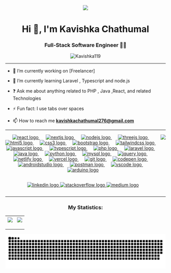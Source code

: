 <p align="center" ><img  src = "https://github.com/7oSkaaa/7oSkaaa/blob/main/Images/about_me.gif?raw=true" width = 100px></p>
<h1 align="center">Hi 👋, I'm Kavishka Chathumal</h1>
<h3 align="center">Full-Stack Software Engineer 👨‍💻</h3>
<p align="center"> <img src="https://komarev.com/ghpvc/?username=Kavishka119&label=Profile%20views&color=0e75b6&style=flat" alt="Kavishka119" /> </p>

---
 

- 🔭 I’m currently working on [Freelancer] 
  

- 🌱 I’m currently learning Laravel , Typescript and node.js  
  

- ❓ Ask me about anything related to PHP , Java ,React, and related Technologies  
  

- ⚡ Fun fact: I use tabs over spaces

- 📫 How to reach me **kavishkachathumal276@gmail.com**
  
---

<table align="center">
<tr border="none">
<img align="right" height="168" src="https://avatars.githubusercontent.com/u/137688716?v=4"  />

<div align="center">
  <a href="https://reactjs.org/" target="_blank">
    <img src="https://skillicons.dev/icons?i=react" height="35" alt="react logo" />
  </a>
  <img width="15" />
  <a href="https://nextjs.org/" target="_blank">
    <img src="https://skillicons.dev/icons?i=nextjs" height="35" alt="nextjs logo" />
  </a>
  <img width="15" />
  <a href="https://nodejs.org/" target="_blank">
    <img src="https://skillicons.dev/icons?i=nodejs" height="35" alt="nodejs logo" />
  </a>
  <img width="15" />
  <a href="https://threejs.org/" target="_blank">
    <img src="https://skillicons.dev/icons?i=threejs" height="35" alt="threejs logo" />
  </a>
  <img width="15" />
  <a href="https://developer.mozilla.org/en-US/docs/Web/HTML" target="_blank">
    <img src="https://skillicons.dev/icons?i=html" height="35" alt="html5 logo" />
  </a>
  <img width="15" />
  <a href="https://developer.mozilla.org/en-US/docs/Web/CSS" target="_blank">
    <img src="https://skillicons.dev/icons?i=css" height="35" alt="css3 logo" />
  </a>
  <img width="15" />
  <a href="https://getbootstrap.com/" target="_blank">
    <img src="https://skillicons.dev/icons?i=bootstrap" height="35" alt="bootstrap logo" />
  </a>
  <img width="15" />
  <a href="https://tailwindcss.com/" target="_blank">
    <img src="https://skillicons.dev/icons?i=tailwind" height="35" alt="tailwindcss logo" />
  </a>
  <img width="15" />
  <a href="https://developer.mozilla.org/en-US/docs/Web/JavaScript" target="_blank">
    <img src="https://skillicons.dev/icons?i=js" height="35" alt="javascript logo" />
  </a>
  <img width="15" />
  <a href="https://www.typescriptlang.org/" target="_blank">
    <img src="https://cdn.jsdelivr.net/gh/devicons/devicon/icons/typescript/typescript-original.svg" height="35" alt="typescript logo" />
  </a>
  <img width="15" />
  <a href="https://www.php.net/" target="_blank">
    <img src="https://skillicons.dev/icons?i=php" height="35" alt="php logo" />
  </a>
  <img width="15" />
  <a href="https://laravel.com/" target="_blank">
    <img src="https://skillicons.dev/icons?i=laravel" height="35" alt="laravel logo" />
  </a>
  <img width="15" />
  <a href="https://www.java.com/" target="_blank">
    <img src="https://skillicons.dev/icons?i=java" height="35" alt="java logo" />
  </a>
  <img width="15" />
  <a href="https://www.python.org/" target="_blank">
    <img src="https://skillicons.dev/icons?i=py" height="35" alt="python logo" />
  </a>
  <img width="15" />
  <a href="https://www.mysql.com/" target="_blank">
    <img src="https://skillicons.dev/icons?i=mysql" height="35" alt="mysql logo" />
  </a>
  <img width="15" />
  <a href="https://jquery.com/" target="_blank">
    <img src="https://skillicons.dev/icons?i=jquery" height="35" alt="jquery logo" />
  </a>
  <img width="15" />
  <a href="https://www.netlify.com/" target="_blank">
    <img src="https://skillicons.dev/icons?i=netlify" height="35" alt="netlify logo" />
  </a>
  <img width="15" />
  <a href="https://vercel.com/" target="_blank">
    <img src="https://skillicons.dev/icons?i=vercel" height="35" alt="vercel logo" />
  </a>
  <img width="15" />
  <a href="https://git-scm.com/" target="_blank">
    <img src="https://skillicons.dev/icons?i=git" height="35" alt="git logo" />
  </a>
  <img width="15" />
  <a href="https://codepen.io/" target="_blank">
    <img src="https://skillicons.dev/icons?i=codepen" height="35" alt="codepen logo" />
  </a>
  <img width="15" />
  <a href="https://developer.android.com/studio" target="_blank">
    <img src="https://skillicons.dev/icons?i=androidstudio" height="35" alt="androidstudio logo" />
  </a>
  <img width="15" />
  <a href="https://www.postman.com/" target="_blank">
    <img src="https://skillicons.dev/icons?i=postman" height="35" alt="postman logo" />
  </a>
  <img width="15" />
  <a href="https://code.visualstudio.com/" target="_blank">
    <img src="https://skillicons.dev/icons?i=vscode" height="35" alt="vscode logo" />
  </a>
  <img width="15" />
  <a href="https://www.arduino.cc/" target="_blank">
    <img src="https://skillicons.dev/icons?i=arduino" height="35" alt="arduino logo" />
  </a>
</div>


##

<div align="center">
  <a href="https://www.linkedin.com/in/kavishka-chathumal-0769192b6/" target="_blank">
    <img src="https://img.shields.io/static/v1?message=LinkedIn&logo=linkedin&label=&color=0077B5&logoColor=white&labelColor=&style=for-the-badge" height="33" alt="linkedin logo"  />
  </a>
  <a href="https://stackoverflow.com/users/23396119/kavishka-chathumal" target="_blank">
    <img src="https://img.shields.io/static/v1?message=Stackoverflow&logo=stackoverflow&label=&color=FE7A16&logoColor=white&labelColor=&style=for-the-badge" height="33" alt="stackoverflow logo"  />
  </a>
  <a href="https://medium.com/@kavishkachathumal" target="_blank">
    <img src="https://img.shields.io/static/v1?message=Medium&logo=medium&label=&color=12100E&logoColor=white&labelColor=&style=for-the-badge" height="33" alt="medium logo"  />
  </a>

</div>
</tr>
</table>

---

<h3 align="center">My Statistics:</h3>
<p align="center">
<table >
<tr >
<td width="50%" align="center">
  
  <img  align="center"  src="https://github-readme-stats.vercel.app/api?username=Kavishka119&theme=dark&show_icons=true&count_private=true" />
  <br></br>
  
</td>
<td width="50%" align="center">
  
<img  align="center" src="https://github-readme-streak-stats.herokuapp.com/?user=Kavishka119&theme=dark&show_icons=true&count_private=true" /> 
  <br></br>
  
</td>

</tr>
</table>
<div align="center">
  <picture>
  <source media="(prefers-color-scheme: dark)" srcset="https://raw.githubusercontent.com/platane/platane/output/github-contribution-grid-snake-dark.svg">
  <source media="(prefers-color-scheme: light)" srcset="https://raw.githubusercontent.com/platane/platane/output/github-contribution-grid-snake.svg">
  <img alt="github contribution grid snake animation" src="https://raw.githubusercontent.com/platane/platane/output/github-contribution-grid-snake.svg">
</picture>
</div>
